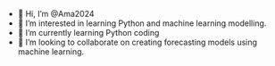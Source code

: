 - 👋 Hi, I’m @Ama2024
- 👀 I’m interested in learning Python and machine learning modelling. 
- 🌱 I’m currently learning Python coding
- 💞️ I’m looking to collaborate on creating forecasting models using machine learning. 
